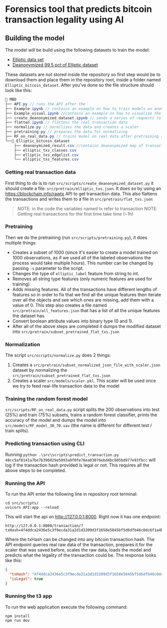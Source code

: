 # Forensics tool that predicts bitcoin transaction legality using AI

## Building the model

The model will be build using the following datasets to train the model:

- [Elliptic data set](https://www.kaggle.com/datasets/ellipticco/elliptic-data-set)
- [Deanonymized 99.5 pct of Elliptic dataset](https://www.kaggle.com/datasets/ellipticco/elliptic-data-set/discussion/117862)

These datasets are not stored inside the repository so first step would be to download them and place them in the repository root, inside a folder named `Elliptic_bitcoin_dataset`. After you've done so the file structure should look like this:

<!-- TODO: update to match the new structure -->

```c#
📁 MBD
├── API.py // runs the API after the
├── Example.ipynb // contains an example on how to train models on anonymized data
├── Example_visual.ipynb //contains an example on how to visualize the data
├── create_deanonymized_dataset.ipynb // sends a series of requests to aquire real data from deanonymized dataset exposed hashes
├── flatten.ipynb // flattens the real transaction data
├── normalize.py // normilizes the data and creates a scaler
├── pretraining.py // prepares the data for normalizing
├── RF_on_real_data.py // trains model on real data after pretraining and normalization
└──📁 Elliptic_bitcoin_dataset
	├── deanonymized_result.csv //contains deanonymized map of transactions
	├── elliptic_txs_classes.csv
	├── elliptic_txs_edgelist.csv
	└── elliptic_txs_features.csv
```

### Getting real transaction data

First thing to do is to run `src/scripts/create_deanonymized_dataset.py` it should create a file: `src/pretrain/elliptic_txs.json`. It does so by using an https://blockchain.info/rawtx API to get transaction data. This also flattens the transactions and writes them to a file in `src/pretrain/flat_txs.json`

> NOTE: in the code the variables named tx refer to transaction
> NOTE: Getting real transactions for the first time take time (~1h)

### Pretraining

Then we do the pretraining (run `src/scripts/pretraining.py`), it does multiple things:

- Creates a subset of 1000 (since it's easier to create a model trained on 1000 observations, as if we used all of the labeled observations the process would take multiple hours). This number can be changed by passing `-s` parameter to the script.
- Changes the type of `elliptic_label` feature from string to int.
- Removes all string type features (only numeric features are used for training)
- Adds missing features. All of the transactions have different lengths of features so in order to fix that we find all the unique features then iterate over all the objects and see which ones are missing, add them with a value of 0. This step also creates a file named `src/pretrain/all_features.json` that has a list of all the unique features the dataset has.
- Convert boolean attribute values into binary type (0 and 1).
- After all of the above steps are completed it dumps the modified dataset into `src/pretrain/subset_pretrained_flat_txs.json`

### Normalization

The script `src/scripts/normalize.py` does 2 things:

1. Creates a `src/pretrain/subset_normalized_json_file_with_scaler.json` dataset by normalizing the `src/pretrain/subset_pretrained_flat_txs.json`
2. Creates a scaler `src/models/scaler.pkl`. This scaler will be used once we try to feed real-life transaction data to the model

### Training the random forest model

`src/scripts/RF_on_real_data.py` script splits the 200 observations into test (25%) and train (75%) subsets, trains a random forest classifier, prints the accuracy of the model and dumps the model into `src/models/RF_model_30_70.sav` (the name is different for different test / train splits).

### Predicting transaction using CLI

Running `python .\src\scripts\predict_transaction.py 48cc5af8141a7be7b396029e5093a9f0fe78ea03076ebd4bc805bd977e93fbcc` will log if the transaction hash provided is legal or not. This requires all the above steps to be completed.

### Running the API

To run the API enter the following line in repository root terminal:

```shell
cd src/scripts/
uvicorn API:app --reload
```

This will start the api on http://127.0.0.1:8000. Right now it has one endpoint:

```
http://127.0.0.1:8000/transaction/?txHash=4f4ddca2436e5c3f9ecda31a2d1d3209d3f1658e5845bf5d6dfb46c0dc6f1a4b
```

Where the txHash can be changed into any bitcoin transaction hash. The API endpoint queries real raw data of the transaction, prepares it for the scaler that was saved before, scales the raw data, loads the model and predicts what the legality of the transaction could be. The response looks like this:

```json
{
  "txHash": "4f4ddca2436e5c3f9ecda31a2d1d3209d3f1658e5845bf5d6dfb46c0dc6f1a4b",
  "isLegal": true
}
```

### Running the t3 app

To run the web application execute the following command:

```
npm install
npm run dev
```
